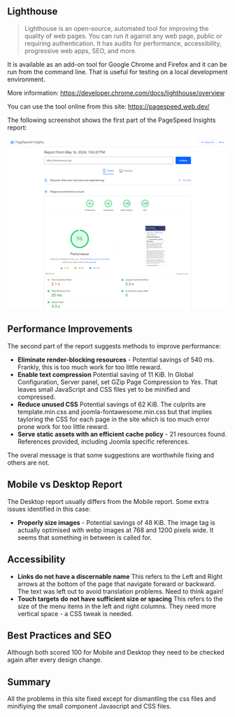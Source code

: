 <!-- Filename: jdocmanual?manual=user&heading=performance&filename=page-analysis.md / Display title: Page Analysis -->

## Lighthouse

> Lighthouse is an open-source, automated tool for improving the quality of
web pages. You can run it against any web page, public or requiring
authentication. It has audits for performance, accessibility, progressive web
apps, SEO, and more.

It is available as an add-on tool for Google Chrome and Firefox and it can be
run from the command line. That is useful for testing on a local development
environment.

More information: https://developer.chrome.com/docs/lighthouse/overview

You can use the tool online from this site: https://pagespeed.web.dev/

The following screenshot shows the first part of the PageSpeed Insights report:

![PageSpeed Insights Report](../../../images/en/performance/performance-pagespeed-insights.png "PageSpeed Insights Report")

## Performance Improvements

The second part of the report suggests methods to improve performance:

* **Eliminate render-blocking resources** - Potential savings of 540 ms.
Frankly, this is too much work for too little reward.
* **Enable text compression** Potential saving of 11 KiB. In Global
Configuration, Server panel, set GZip Page Compression to *Yes*. That leaves
small JavaScript and CSS files yet to be minified and compressed.
* **Reduce unused CSS** Potential savings of 62 KiB. The culprits are
template.min.css and joomla-fontawesome.min.css but that implies tayloring
the CSS for each page in the site which is too much error prone work for too
little reward.
* **Serve static assets with an efficient cache policy** - 21 resources found.
References provided, including Joomla specific references.

The overal message is that some suggestions are worthwhile fixing and others
are not.

## Mobile vs Desktop Report

The Desktop report usually differs from the Mobile report. Some extra issues
identified in this case:

* **Properly size images** - Potential savings of 48 KiB. The image tag is
actually optimised with webp images at 768 and 1200 pixels wide. It seems that
something in between is called for.

## Accessibility

* **Links do not have a discernable name** This refers to the Left and Right
arrows at the bottom of the page that navigate forward or backward. The text
was left out to avoid translation problems. Need to think again!
* **Touch targets do not have sufficient size or spacing** This refers to the
size of the menu items in the left and right columns. They need more vertical
space - a CSS tweak is needed.

## Best Practices and SEO

Although both scored 100 for Mobile and Desktop they need to be checked again
after every design change.

## Summary

All the problems in this site fixed except for dismantling the css files and
minifiying the small component Javascript and CSS files.
